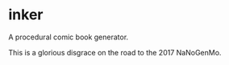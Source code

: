 # inker
A procedural comic book generator.

This is a glorious disgrace on the road to the 2017 NaNoGenMo.
